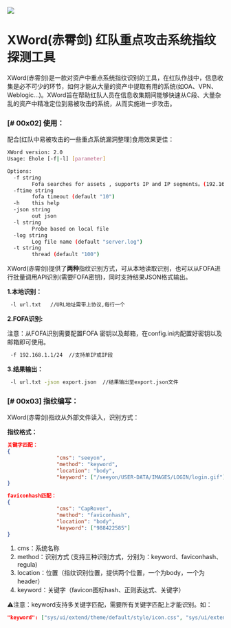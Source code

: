 [![](https://img.shields.io/badge/NACG_CJanGe-XWord-purple)](http://github.com/NACG-Mohr/CJan-Ge)

# XWord(赤霄剑) 红队重点攻击系统指纹探测工具

XWord(赤霄剑)是一款对资产中重点系统指纹识别的工具，在红队作战中，信息收集是必不可少的环节，如何才能从大量的资产中提取有用的系统(如OA、VPN、Weblogic...)。XWord旨在帮助红队人员在信息收集期间能够快速从C段、大量杂乱的资产中精准定位到易被攻击的系统，从而实施进一步攻击。

### [# 00x02] 使用：

配合[红队中易被攻击的一些重点系统漏洞整理]食用效果更佳：

```bash
XWord version: 2.0
Usage: Ehole [-f|-l] [parameter]

Options:
  -f string
        Fofa searches for assets , supports IP and IP segments。(192.168.1.1 | 192.168.1.0/24)
  -ftime string
        fofa timeout (default "10")
  -h    this help
  -json string
        out json
  -l string
        Probe based on local file
  -log string
        Log file name (default "server.log")
  -t string
        thread (default "100")
```

XWord(赤霄剑)提供了**两种**指纹识别方式，可从本地读取识别，也可以从FOFA进行批量调用API识别(需要FOFA密钥)，同时支持结果JSON格式输出。

**1.本地识别：**

```bash
 -l url.txt   //URL地址需带上协议,每行一个
```

**2.FOFA识别:**

注意：从FOFA识别需要配置FOFA 密钥以及邮箱，在config.ini内配置好密钥以及邮箱即可使用。

```bash
 -f 192.168.1.1/24  //支持单IP或IP段
```

**3.结果输出：**

```bash
 -l url.txt -json export.json  //结果输出至export.json文件
```

### [# 00x03] 指纹编写：

XWord(赤霄剑)指纹从外部文件读入，识别方式：

**指纹格式：**

```json
关键字匹配：
{
                "cms": "seeyon",
                "method": "keyword",
                "location": "body",
                "keyword": ["/seeyon/USER-DATA/IMAGES/LOGIN/login.gif"]
}
```

```json
faviconhash匹配：
{
                "cms": "CapRover",
                "method": "faviconhash",
                "location": "body",
                "keyword": ["988422585"]
}
```

1. cms：系统名称
2. method：识别方式 (支持三种识别方式，分别为：keyword、faviconhash、regula)
3. location：位置（指纹识别位置，提供两个位置，一个为body，一个为header）
4. keyword：关键字（favicon图标hash、正则表达式、关键字）

⚠️注意：keyword支持多关键字匹配，需要所有关键字匹配上才能识别。如：

```json
"keyword": ["sys/ui/extend/theme/default/style/icon.css", "sys/ui/extend/theme/default/style/profile.css"]
```